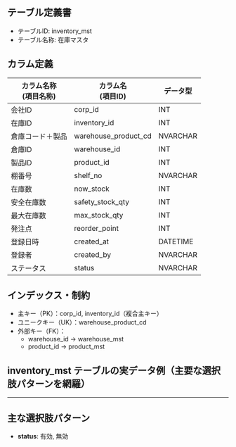 ## テーブル定義書

- テーブルID: inventory_mst
- テーブル名称: 在庫マスタ


## カラム定義

| カラム名称<br>(項目名称) | カラム名<br>(項目ID) | データ型   |
|-------------------------|---------------------|------------|
| 会社ID                  | corp_id             | INT        |
| 在庫ID                  | inventory_id        | INT        |
| 倉庫コード＋製品        | warehouse_product_cd| NVARCHAR   |
| 倉庫ID                  | warehouse_id        | INT        |
| 製品ID                  | product_id          | INT        |
| 棚番号                  | shelf_no            | NVARCHAR   |
| 在庫数                  | now_stock           | INT        |
| 安全在庫数              | safety_stock_qty    | INT        |
| 最大在庫数              | max_stock_qty       | INT        |
| 発注点                  | reorder_point       | INT        |
| 登録日時                | created_at          | DATETIME   |
| 登録者                  | created_by          | NVARCHAR   |
| ステータス              | status              | NVARCHAR   |


## インデックス・制約

- 主キー（PK）：corp_id, inventory_id（複合主キー）
- ユニークキー（UK）：warehouse_product_cd
- 外部キー（FK）：
    - warehouse_id → warehouse_mst
    - product_id → product_mst


## inventory_mst テーブルの実データ例（主要な選択肢パターンを網羅）

---

## 主な選択肢パターン

- **status**: 有効, 無効